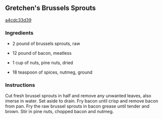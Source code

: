 ## Gretchen's Brussels Sprouts

[a4cdc33d39](http://www.food.com/recipe/gretchens-brussels-sprouts-8547)

### Ingredients

 - 2 pound of brussels sprouts, raw

 - 12 pound of bacon, meatless

 - 1 cup of nuts, pine nuts, dried

 - 18 teaspoon of spices, nutmeg, ground

### Instructions

Cut fresh brussel sprouts in half and remove any unwanted leaves, also imerse in water. Set aside to drain. Fry bacon until crisp and remove bacon from pan. Fry the raw brussel sprouts in bacon grease until tender and brown. Stir in pine nuts, chopped bacon and nutmeg.
